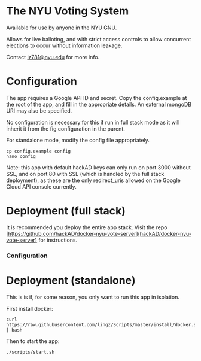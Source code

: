 The NYU Voting System
=====================

Available for use by anyone in the NYU GNU.

Allows for live balloting, and with strict access controls to
allow concurrent elections to occur without information leakage.

Contact lz781@nyu.edu for more info.

Configuration
=============

The app requires a Google API ID and secret. Copy the config.example
at the root of the app, and fill in the appropriate details. An external
mongoDB URI may also be specified.

No configuration is necessary for this if run in full stack mode as it
will inherit it from the fig configuration in the parent.

For standalone mode, modify the config file appropriately.

```
cp config.example config
nano config
```

Note: this app with default hackAD keys can only run on port 3000
without SSL, and on port 80 with SSL (which is handled by the full
stack deployment), as these are the only redirect_uris allowed on
the Google Cloud API console currently.

Deployment (full stack)
=========

It is recommended you deploy the entire app stack. Visit the repo 
[https://github.com/hackAD/docker-nyu-vote-server](hackAD/docker-nyu-vote-server)
for instructions.

### Configuration


Deployment (standalone)
==========

This is is if, for some reason, you only want to run this app in isolation.


First install docker:
```
curl https://raw.githubusercontent.com/lingz/Scripts/master/install/docker.sh | bash
```

Then to start the app:
```
./scripts/start.sh
```
